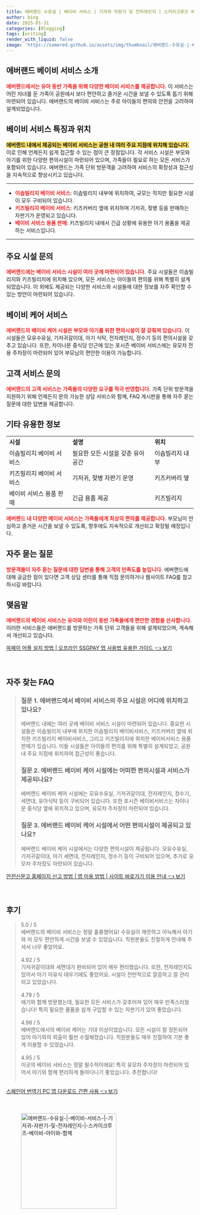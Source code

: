 ```yaml
---
title: 에버랜드 수유실 | 베이비 서비스 | 기저귀 자판기 및 전자레인지 | 스카이크루즈 베이비 아이와 함께
author: bing
date: 2025-01-31
categories: [Blogging]
tags: [writing]
render_with_liquid: false
image: 'https://somered.github.io/assets/img/thumbnail/에버랜드-수유실-|-베이비-서비스-|-기저귀-자판기-및-전자레인지-|-스카이크루즈-베이비-아이와-함께.webp'
---
```



<h2 id='에버랜드 베이비 서비스 소개'>에버랜드 베이비 서비스 소개</h2>

<p><b><span style="color: #ee2323;">에버랜드에서는 유아 동반 가족을 위해 다양한 베이비 서비스를 제공합니다.</span></b> 이 서비스는 어린 자녀를 둔 가족이 공원에서 보다 편안하고 즐거운 시간을 보낼 수 있도록 돕기 위해 마련되어 있습니다. 에버랜드의 베이비 서비스는 주로 아이들의 편의와 안전을 고려하여 설계되었습니다.</p>

<h2 id='베이비 서비스 특징과 위치'>베이비 서비스 특징과 위치</h2>

<p><b><span style="background-color: #ffe066;">에버랜드 내에서 제공되는 베이비 서비스는 공원 내 여러 주요 지점에 위치해 있습니다.</span></b> 이로 인해 언제든지 쉽게 접근할 수 있는 점이 큰 장점입니다. 각 서비스 시설은 부모와 아기를 위한 다양한 편의시설이 마련되어 있으며, 가족들이 필요로 하는 모든 서비스가 포함되어 있습니다. 에버랜드는 가족 단위 방문객을 고려하여 서비스의 확장성과 접근성을 지속적으로 향상시키고 있습니다.</p>

<hr />

<ul>
    <li><b><span style="color: #ee2323;">이솝빌리지 베이비 서비스</span></b>: 이솝빌리지 내부에 위치하여, 규모는 작지만 필요한 시설이 모두 구비되어 있습니다.</li>
    <li><b><span style="color: #ee2323;">키즈빌리지 베이비 서비스</span></b>: 키즈커버리 옆에 위치하며 기저귀, 젖병 등을 판매하는 자판기가 운영되고 있습니다.</li>
    <li><b><span style="color: #ee2323;">베이비 서비스 용품 판매</span></b>: 키즈빌리지 내에서 긴급 상황에 유용한 아기 용품을 제공하는 서비스입니다.</li>
</ul>

<hr />

<h2 id='주요 시설 문의'>주요 시설 문의</h2>

<p><b><span style="color: #ee2323;">에버랜드에는 베이비 서비스 시설이 여러 곳에 마련되어 있습니다.</span></b> 주요 시설들은 이솝빌리지와 키즈빌리지에 위치해 있으며, 모든 서비스는 아이들의 편의를 위해 특별히 설계되었습니다. 이 외에도 제공되는 다양한 서비스와 시설들에 대한 정보를 자주 확인할 수 있는 방안이 마련되어 있습니다.</p>

<h2 id='베이비 케어 서비스'>베이비 케어 서비스</h2>

<p><b><span style="color: #ee2323;">에버랜드의 베이비 케어 시설은 부모와 아기를 위한 편의시설이 잘 갖춰져 있습니다.</span></b> 이 시설들은 모유수유실, 기저귀갈이대, 아기 식탁, 전자레인지, 정수기 등의 편의시설을 갖추고 있습니다. 또한, 차이나문 중식당 인근에 있는 포시즌 베이비 서비스에는 유모차 전용 주차장이 마련되어 있어 부모님의 편안한 이용이 가능합니다.</p>

<h2 id='고객 서비스 문의'>고객 서비스 문의</h2>

<p><b><span style="color: #ee2323;">에버랜드의 고객 서비스는 가족들의 다양한 요구를 적극 반영합니다.</span></b> 가족 단위 방문객을 지원하기 위해 언제든지 문의 가능한 상담 서비스와 함께, FAQ 게시판을 통해 자주 묻는 질문에 대한 답변을 제공합니다.</p>

<h2 id='기타 유용한 정보'>기타 유용한 정보</h2>

<table>
    <tr>
        <td><b>시설</b></td>
        <td><b>설명</b></td>
        <td><b>위치</b></td>
    </tr>
    <tr>
        <td>이솝빌리지 베이비 서비스</td>
        <td>필요한 모든 시설을 갖춘 유아 공간</td>
        <td>이솝빌리지 내부</td>
    </tr>
    <tr>
        <td>키즈빌리지 베이비 서비스</td>
        <td>기저귀, 젖병 자판기 운영</td>
        <td>키즈커버리 옆</td>
    </tr>
    <tr>
        <td>베이비 서비스 용품 판매</td>
        <td>긴급 용품 제공</td>
        <td>키즈빌리지</td>
    </tr>
</table>

<p><b><span style="color: #ee2323;">에버랜드 내 다양한 베이비 서비스는 가족들에게 최상의 편의를 제공합니다.</span></b> 부모님이 안심하고 즐거운 시간을 보낼 수 있도록, 향후에도 지속적으로 개선되고 확장될 예정입니다.</p>

<h2 id='자주 묻는 질문'>자주 묻는 질문</h2>

<p><b><span style="color: #ee2323;">방문객들이 자주 묻는 질문에 대한 답변을 통해 고객의 만족도를 높입니다.</span></b> 에버랜드에 대해 궁금한 점이 있다면 고객 상담 센터를 통해 직접 문의하거나 웹사이트 FAQ를 참고하시길 바랍니다.</p>

<h2 id='맺음말'>맺음말</h2>

<p><b><span style="color: #ee2323;">에버랜드의 베이비 서비스는 유아와 어린이 동반 가족들에게 편안한 경험을 선사합니다.</span></b> 이러한 서비스들은 에버랜드를 방문하는 가족 단위 고객들을 위해 설계되었으며, 계속해서 개선되고 있습니다.</p>


<p><a class="click-button" title="쓱페이 어플 설치 방법 | 오프라인 SSGPAY 앱 사용법 유용한 가이드" href="https://somered.github.io/posts/%EC%93%B1%ED%8E%98%EC%9D%B4-%EC%96%B4%ED%94%8C-%EC%84%A4%EC%B9%98-%EB%B0%A9%EB%B2%95-%EC%98%A4%ED%94%84%EB%9D%BC%EC%9D%B8-SSGPAY-%EC%95%B1-%EC%82%AC%EC%9A%A9%EB%B2%95-%EC%9C%A0%EC%9A%A9%ED%95%9C-%EA%B0%80%EC%9D%B4%EB%93%9C/" rel="dofollow">쓱페이 어플 설치 방법 | 오프라인 SSGPAY 앱 사용법 유용한 가이드 👈 보기</a></p><br>
<h2 id='자주_찾는_FAQ'>자주 찾는 FAQ</h2>
<div itemscope="" itemtype="https://schema.org/FAQPage"> 
<blockquote> 
<div itemscope="" itemprop="mainEntity" itemtype="https://schema.org/Question"> 
<h3 itemprop="name">질문 1. 에버랜드에서 베이비 서비스의 주요 시설은 어디에 위치하고 있나요?</h3> 
<div itemscope="" itemprop="acceptedAnswer" itemtype="https://schema.org/Answer"> 
<span itemprop="text"> 
<p>에버랜드 내에는 여러 곳에 베이비 서비스 시설이 마련되어 있습니다. 중요한 시설들은 이솝빌리지 내부에 위치한 이솝빌리지 베이비서비스, 키즈커버리 옆에 위치한 키즈빌리지 베이비서비스, 그리고 키즈빌리지에 위치한 베이비서비스 용품 판매가 있습니다. 이들 시설들은 아이들의 편의를 위해 특별히 설계되었고, 공원 내 주요 지점에 위치하여 접근성이 좋습니다.</p> 
</span> 
</div> 
</div> 

<div itemscope="" itemprop="mainEntity" itemtype="https://schema.org/Question"> 
<h3 itemprop="name">질문 2. 에버랜드 베이비 케어 시설에는 어떠한 편의시설과 서비스가 제공되나요?</h3> 
<div itemscope="" itemprop="acceptedAnswer" itemtype="https://schema.org/Answer"> 
<span itemprop="text"> 
<p>에버랜드 베이비 케어 시설에는 모유수유실, 기저귀갈이대, 전자레인지, 정수기, 세면대, 유아식탁 등이 구비되어 있습니다. 또한 포시즌 베이비서비스는 차이나문 중식당 옆에 위치하고 있으며, 유모차 주차장이 마련되어 있습니다.</p> 
</span> 
</div> 
</div> 

<div itemscope="" itemprop="mainEntity" itemtype="https://schema.org/Question"> 
<h3 itemprop="name">질문 3. 에버랜드 베이비 케어 시설에서 어떤 편의시설이 제공되고 있나요?</h3> 
<div itemscope="" itemprop="acceptedAnswer" itemtype="https://schema.org/Answer"> 
<span itemprop="text"> 
<p>에버랜드 베이비 케어 시설에서는 다양한 편의시설이 제공됩니다. 모유수유실, 기저귀갈이대, 아기 세면대, 전자레인지, 정수기 등이 구비되어 있으며, 추가로 유모차 주차장도 마련되어 있습니다.</p> 
</span> 
</div> 
</div> 
</blockquote> 
</div>
<p><a class="click-button" title="안전신문고 홈페이지 신고 방법 | 앱 이용 방법 | 사이트 바로가기 이용 안내" href="https://somered.github.io/posts/%EC%95%88%EC%A0%84%EC%8B%A0%EB%AC%B8%EA%B3%A0-%ED%99%88%ED%8E%98%EC%9D%B4%EC%A7%80-%EC%8B%A0%EA%B3%A0-%EB%B0%A9%EB%B2%95-%EC%95%B1-%EC%9D%B4%EC%9A%A9-%EB%B0%A9%EB%B2%95-%EC%82%AC%EC%9D%B4%ED%8A%B8-%EB%B0%94%EB%A1%9C%EA%B0%80%EA%B8%B0-%EC%9D%B4%EC%9A%A9-%EC%95%88%EB%82%B4/" rel="dofollow">안전신문고 홈페이지 신고 방법 | 앱 이용 방법 | 사이트 바로가기 이용 안내 👈 보기</a></p><br>
<h2 id='후기'>후기</h2>
<div itemscope itemtype="https://schema.org/Product">
  <blockquote>
  <div itemprop="review" itemscope itemtype="https://schema.org/Review">
      <div itemprop="reviewRating" itemscope itemtype="https://schema.org/Rating"> <span itemprop="ratingValue">5.0</span> / <span itemprop="bestRating">5</span> </div>
      <span itemprop="reviewBody">에버랜드의 베이비 서비스는 정말 훌륭했어요! 수유실이 깨끗하고 아늑해서 아기와 저 모두 편안하게 시간을 보낼 수 있었습니다. 직원분들도 친절하게 안내해 주셔서 너무 좋았어요.</span>
  </div>
  <br>
  <div itemprop="review" itemscope itemtype="https://schema.org/Review">
      <div itemprop="reviewRating" itemscope itemtype="https://schema.org/Rating"> <span itemprop="ratingValue">4.92</span> / <span itemprop="bestRating">5</span> </div>
      <span itemprop="reviewBody">기저귀갈이대와 세면대가 완비되어 있어 매우 편리했습니다. 또한, 전자레인지도 있어서 아기 이유식 데우기에도 좋았어요. 시설이 전반적으로 깔끔하고 잘 관리되고 있었습니다.</span>
  </div>
  <br>
  <div itemprop="review" itemscope itemtype="https://schema.org/Review">
      <div itemprop="reviewRating" itemscope itemtype="https://schema.org/Rating"> <span itemprop="ratingValue">4.79</span> / <span itemprop="bestRating">5</span> </div>
      <span itemprop="reviewBody">애기와 함께 방문했는데, 필요한 모든 서비스가 갖추어져 있어 매우 만족스러웠습니다! 특히 필요한 물품을 쉽게 구입할 수 있는 자판기가 있어 좋았습니다.</span>
  </div>
  <br>
  <div itemprop="review" itemscope itemtype="https://schema.org/Review">
      <div itemprop="reviewRating" itemscope itemtype="https://schema.org/Rating"> <span itemprop="ratingValue">4.96</span> / <span itemprop="bestRating">5</span> </div>
      <span itemprop="reviewBody">에버랜드에서의 베이비 케어는 기대 이상이었습니다. 모든 시설이 잘 정돈되어 있어 아기와의 외출이 훨씬 수월해졌습니다. 직원분들도 매우 친절하여 기분 좋게 이용할 수 있었습니다.</span>
  </div>
  <br>
  <div itemprop="review" itemscope itemtype="https://schema.org/Review">
      <div itemprop="reviewRating" itemscope itemtype="https://schema.org/Rating"> <span itemprop="ratingValue">4.95</span> / <span itemprop="bestRating">5</span> </div>
      <span itemprop="reviewBody">이곳의 베이비 서비스는 정말 필수적이에요! 특히 유모차 주차장이 마련되어 있어서 아기와 함께 편리하게 돌아다니기 좋았습니다. 추천합니다!</span>
  </div>
  <br>
  </blockquote>
</div>
<p><a class="click-button" title="스페인어 번역기 PC 앱 다운로드 간편 사용" href="https://somered.github.io/posts/%EC%8A%A4%ED%8E%98%EC%9D%B8%EC%96%B4-%EB%B2%88%EC%97%AD%EA%B8%B0-PC-%EC%95%B1-%EB%8B%A4%EC%9A%B4%EB%A1%9C%EB%93%9C-%EA%B0%84%ED%8E%B8-%EC%82%AC%EC%9A%A9/" rel="dofollow">스페인어 번역기 PC 앱 다운로드 간편 사용 👈 보기</a></p><br>
<figure class="image"><img src="https://somered.github.io/assets/img/thumbnail/에버랜드-수유실-|-베이비-서비스-|-기저귀-자판기-및-전자레인지-|-스카이크루즈-베이비-아이와-함께.webp" alt="에버랜드-수유실-|-베이비-서비스-|-기저귀-자판기-및-전자레인지-|-스카이크루즈-베이비-아이와-함께" width="256" height="256"></figure>